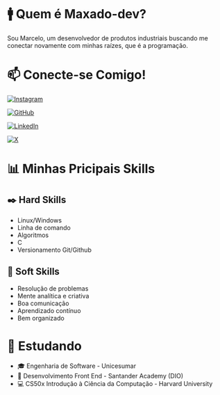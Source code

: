 # 🚹 Quem é Maxado-dev?
Sou Marcelo, um desenvolvedor de produtos industriais buscando me conectar novamente com minhas raízes, que é a programação. 

# 📫 Conecte-se Comigo!
[![Instagram](https://img.shields.io/badge/-Instagram-%23E4405F?style=for-the-badge&logo=instagram&logoColor=white)](https://www.instagram.com/maxado_dev/)

[![GitHub](https://img.shields.io/badge/GitHub-100000?style=for-the-badge&logo=github&logoColor=white)](https://github.com/maxado-dev)

[![LinkedIn](https://img.shields.io/badge/LinkedIn-0077B5?style=for-the-badge&logo=linkedin&logoColor=white)](https://www.linkedin.com/in/maxado-marcelo/)

[![X](https://img.shields.io/badge/X-000?style=for-the-badge&logo=x)](https://x.com/maxado_dev)

# 📊 Minhas Pricipais Skills

## ✒️ Hard Skills
* Linux/Windows
* Linha de comando
* Algoritmos
* C
* Versionamento Git/Github

## 💬 Soft Skills
* Resolução de problemas
* Mente analítica e criativa
* Boa comunicação
* Aprendizado contínuo
* Bem organizado

# 🌱 Estudando
* 🎓 Engenharia de Software - Unicesumar
* 🎨 Desenvolvimento Front End - Santander Academy (DIO)
* 💻 CS50x Introdução à Ciência da Computação - Harvard University